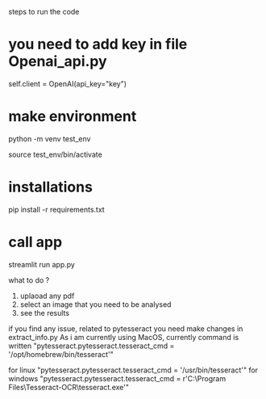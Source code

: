 steps to run the code


# you need to add key in file Openai_api.py
self.client = OpenAI(api_key="key")

# make environment
python -m venv test_env

source test_env/bin/activate

# installations
pip install -r requirements.txt

# call app
streamlit run app.py

what to do ?
1. uplaoad any pdf
2. select an image that you need to be analysed
3. see the results

if you find any issue, related to pytesseract 
you need make changes in extract_info.py
As i am currently using MacOS, currently command is written "pytesseract.pytesseract.tesseract_cmd = '/opt/homebrew/bin/tesseract'"

for linux "pytesseract.pytesseract.tesseract_cmd = '/usr/bin/tesseract'"
for windows "pytesseract.pytesseract.tesseract_cmd = r'C:\Program Files\Tesseract-OCR\tesseract.exe'"





